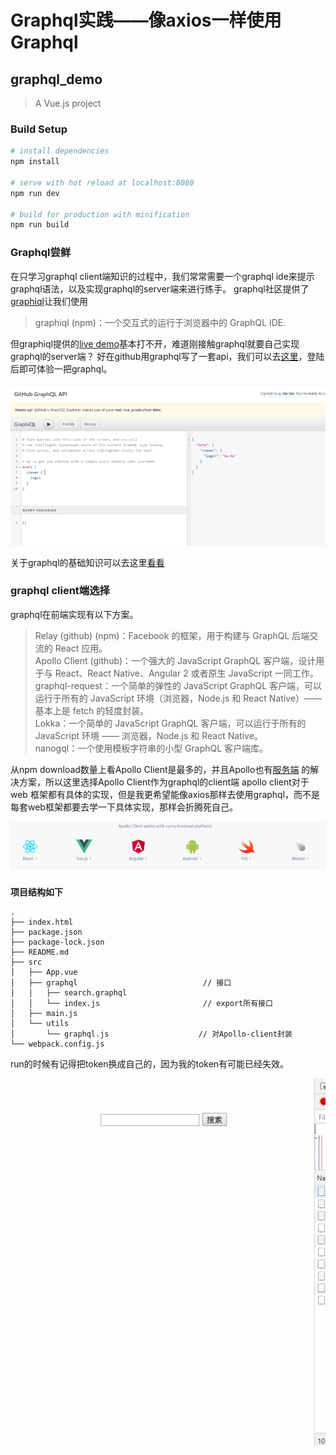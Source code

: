 # Graphql实践——像axios一样使用Graphql

## graphql\_demo

> A Vue.js project

### Build Setup

```bash
# install dependencies
npm install

# serve with hot reload at localhost:8080
npm run dev

# build for production with minification
npm run build
```

### Graphql尝鲜

在只学习graphql client端知识的过程中，我们常常需要一个graphql ide来提示graphql语法，以及实现graphql的server端来进行练手。 graphql社区提供了[graphiql](https://github.com/graphql/graphiql)让我们使用

> graphiql \(npm\)：一个交互式的运行于浏览器中的 GraphQL IDE.

但graphiql提供的[live demo](http://graphql.org/swapi-graphql)基本打不开，难道刚接触graphql就要自己实现graphql的server端？ 好在github用graphql写了一套api，我们可以去[这里](https://developer.github.com/v4/explorer/)，登陆后即可体验一把graphql。

![](.gitbook/assets/image.png)

关于graphql的基础知识可以去这里[看看](http://graphql.cn/learn/)

### graphql client端选择

graphql在前端实现有以下方案。

> Relay \(github\) \(npm\)：Facebook 的框架，用于构建与 GraphQL 后端交流的 React 应用。  
> Apollo Client \(github\)：一个强大的 JavaScript GraphQL 客户端，设计用于与 React、React Native、Angular 2 或者原生 JavaScript 一同工作。  
> graphql-request：一个简单的弹性的 JavaScript GraphQL 客户端，可以运行于所有的 JavaScript 环境（浏览器，Node.js 和 React Native）—— 基本上是 fetch 的轻度封装。  
> Lokka：一个简单的 JavaScript GraphQL 客户端，可以运行于所有的 JavaScript 环境 —— 浏览器，Node.js 和 React Native。  
> nanogql：一个使用模板字符串的小型 GraphQL 客户端库。

从npm download数量上看Apollo Client是最多的，并且Apollo也有[服务端](https://www.apollographql.com/server) 的解决方案，所以这里选择Apollo Client作为graphql的client端 apollo client对于web 框架都有具体的实现，但是我更希望能像axios那样去使用graphql，而不是每套web框架都要去学一下具体实现，那样会折腾死自己。

![](.gitbook/assets/image%20%281%29.png)

**项目结构如下**

```text
.
├── index.html
├── package.json
├── package-lock.json
├── README.md
├── src
│   ├── App.vue
│   ├── graphql                            // 接口
│   │   ├── search.graphql
│   │   └── index.js                       // export所有接口
│   ├── main.js
│   └── utils
│       └── graphql.js                    // 对Apollo-client封装
└── webpack.config.js
```

run的时候有记得把token换成自己的，因为我的token有可能已经失效。

![](.gitbook/assets/image%20%282%29.png)

